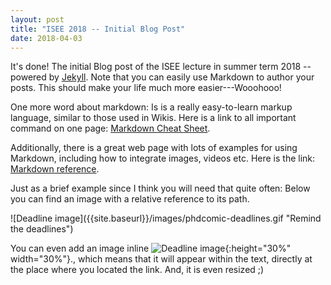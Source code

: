 ```yaml
---
layout: post
title: "ISEE 2018 -- Initial Blog Post"
date: 2018-04-03
---
```


It's done! The initial Blog post of the ISEE lecture in summer term 2018 -- powered by [Jekyll](http://jekyllrb.com).
Note that you can easily use Markdown to author your posts. This should make your life much more easier---Wooohooo!

One more word about markdown: Is is a really easy-to-learn markup language, similar to those used in Wikis.
Here is a link to all important command on one page: [Markdown Cheat Sheet](http://packetlife.net/media/library/16/Markdown.pdf).

Additionally, there is a great web page with lots of examples for using Markdown, including how to integrate images, videos etc.
Here is the link: [Markdown reference](https://github.com/adam-p/markdown-here/wiki/Markdown-Cheatsheet).

Just as a brief example since I think you will need that quite often: Below you can find an image with a relative reference to its path.

<span align="center">
![Deadline image]({{site.baseurl}}/images/phdcomic-deadlines.gif "Remind the deadlines")
</span>

You can even add an image inline ![Deadline image]({{site.baseurl}}/images/blob.png "Beware of the Blob"){:height="30%" width="30%"}., which means that it will appear within the text, directly at the place where you located the link. And, it is even resized ;)
